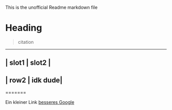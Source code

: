 This is the unofficial Readme markdown file
# Heading
> citation
-----------------
| slot1 | slot2 |
-----------------
| row2 | idk dude|
-----------------
=======

Ein kleiner Link [besseres Google](scholar.google.com)
